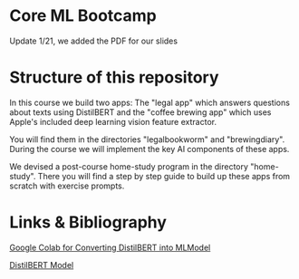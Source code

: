 # Core ML Bootcamp

Update 1/21, we added the PDF for our slides 

# Structure of this repository

 In this course we build two apps: The "legal app" which answers questions about texts using DistilBERT and the "coffee brewing app" which uses Apple's included deep learning vision feature extractor.

You will find them in the directories "legalbookworm" and "brewingdiary". During the course we will implement the key AI components of these apps.

We devised a post-course home-study program in the directory "home-study". There you will find a step by step guide to build up these apps from scratch with exercise prompts.

 # Links & Bibliography
 
 [Google Colab for Converting DistilBERT into MLModel](https://colab.research.google.com/drive/16JIJNimREW7wSu7S8-TVfnObb0u3KSwE?usp=sharing)
 
[DistilBERT Model](https://drive.google.com/file/d/15o-kiT-Kl4DfVygXr9u4JytXsN2Mfg0N/view?usp=sharing)

